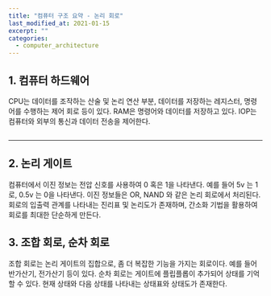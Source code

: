 ```yaml
---
title: "컴퓨터 구조 요약 - 논리 회로"
last_modified_at: 2021-01-15
excerpt: ""
categories:
  - computer_architecture
---
```


## 1. 컴퓨터 하드웨어
CPU는 데이터를 조작하는 산술 및 논리 연산 부분, 데이터를 저장하는 레지스터, 명령어를 수행하는 제어 회로 등이 있다. 
RAM은 명령어와 데이터를 저장하고 있다. IOP는 컴퓨터와 외부의 통신과 데이터 전송을 제어한다.

<figure>
	<img src="{{ '/assets/img/2021-01-15-computer_architecture_logic_circuit/1.png' }}" alt=""> 
</figure>

---

## 2. 논리 게이트
컴퓨터에서 이진 정보는 전압 신호를 사용하여 0 혹은 1을 나타낸다. 예를 들어 5v 는 1로, 0.5v 는 0을 나타낸다. 
이진 정보들은 OR, NAND 와 같은 논리 회로에서 처리된다. 회로의 입출력 관계를 나타내는 진리표 및 논리도가 존재하며, 
간소화 기법을 활용하여 회로를 최대한 단순하게 만든다.

## 3. 조합 회로, 순차 회로
조합 회로는 논리 게이트의 집합으로, 좀 더 복잡한 기능을 가지는 회로이다. 예를 들어 반가산기, 전가산기 등이 있다. 
순차 회로는 게이트에 플립플롭이 추가되어 상태를 기억할 수 있다. 현재 상태와 다음 상태를 나타내는 상태표와 상태도가 존재한다. 
